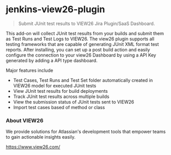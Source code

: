# jenkins-view26-plugin
>Submit JUnit test results to VIEW26 Jira Plugin/SaaS Dashboard.


This add-on will collect JUnit test results from your builds and submit them as Test Runs and Test Logs to VIEW26. The view26 plugin supports all testing frameworks that are capable of generating JUnit XML format test reports.
After installing, you can set up a post build action and easily configure the connection to your view26 Dashboard by using a API Key generated by adding a API type dashboard.

Major features include

- Test Cases, Test Runs and Test Set folder automatically created in VIEW26 model for executed JUnit tests
- View JUnit test results for build deployments
- Track JUnit test results across multiple builds
- View the submission status of JUnit tests sent to VIEW26
- Import test cases based of method or class


### About VIEW26

We provide solutions for Atlassian's development tools that empower teams to gain actionable insights easily.

https://www.view26.com/
